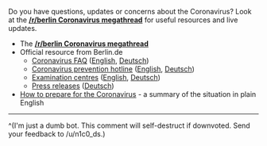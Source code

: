 Do you have questions, updates or concerns about the Coronavirus? Look at the **[/r/berlin Coronavirus megathread](https://www.reddit.com/r/berlin/comments/fhdgku/should_we_keep_all_coronavirus_posts_in_the/)** for useful resources and live updates.

* The **[/r/berlin Coronavirus megathread](https://www.reddit.com/r/berlin/comments/fgk8ez/berlins_coronavirus_megathread_live_updates/)**
* Official resource from Berlin.de
    * [Coronavirus FAQ](https://www.berlin.de/sen/gesundheit/themen/gesundheitsschutz-und-umwelt/infektionsschutz/coronavirus/fragen-und-antworten/preventing-coronavirus-infection-in-berlin-frequently-asked-questions-904778.en.php) ([English](https://www.berlin.de/sen/gesundheit/themen/gesundheitsschutz-und-umwelt/infektionsschutz/coronavirus/fragen-und-antworten/preventing-coronavirus-infection-in-berlin-frequently-asked-questions-904778.en.php), [Deutsch](https://www.berlin.de/sen/gesundheit/themen/gesundheitsschutz-und-umwelt/infektionsschutz/coronavirus/fragen-und-antworten/))
    * [Coronavirus prevention hotline](https://www.berlin.de/sen/gesundheit/themen/gesundheitsschutz-und-umwelt/infektionsschutz/coronavirus/coronavirus-prevention-in-berlin-903922.en.php) ([English](https://www.berlin.de/sen/gesundheit/themen/gesundheitsschutz-und-umwelt/infektionsschutz/coronavirus/coronavirus-prevention-in-berlin-903922.en.php), [Deutsch](https://www.berlin.de/sen/gesundheit/themen/gesundheitsschutz-und-umwelt/infektionsschutz/coronavirus/))
    * [Examination centres](https://www.berlin.de/en/news/coronavirus/6100254-6098215-coronavirus-examination-centres-in-berli.en.html) ([English](https://www.berlin.de/en/news/coronavirus/6100254-6098215-coronavirus-examination-centres-in-berli.en.html), [Deutsch](https://www.berlin.de/special/gesundheit-und-beauty/gesundheit/6100254-210-coronavirus-untersuchungsstellen-in-berl.html))
    * [Press releases](https://www.berlin.de/sen/gpg/service/presse/2020/) ([Deutsch](https://www.berlin.de/sen/gpg/service/presse/2020/))
* [How to prepare for the Coronavirus](https://allaboutberlin.com/guides/coronavirus) - a summary of the situation in plain English
----

^(I'm just a dumb bot. This comment will self-destruct if downvoted. Send your feedback to /u/n1c0_ds.)